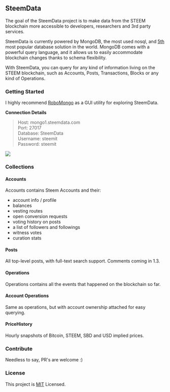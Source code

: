 ## SteemData
The goal of the SteemData project is to make data from the
STEEM blockchain more accessible to developers, researchers and 3rd party services.

SteemData is currently powered by MongoDB, the most used nosql, and [5th](http://db-engines.com/en/ranking) most popular database solution in the world.
MongoDB comes with a powerful query language, and it allows us to easily accommodate blockchain changes thanks to schema flexibility.

With SteemData, you can query for any kind of information living on the STEEM blockchain, such as Accounts, Posts, Transactions, Blocks or any kind of Operations.


### Getting Started
I highly recommend [RoboMongo](https://robomongo.org/) as a GUI utility for exploring SteemData.

**Connection Details**
>Host: mongo1.steemdata.com   
Port: 27017   
Database: SteemData   
Username: steemit   
Password: steemit  

![](https://i.gyazo.com/7717985009640f28083efa5aaca7a72d.png)


### Collections

#### Accounts 
Accounts contains Steem Accounts and their:
- account info / profile
- balances
- vesting routes
- open conversion requests
- voting history on posts
- a list of followers and followings
- witness votes
- curation stats

#### Posts
All top-level posts, with full-text search support. Comments coming in 1.3.

#### Operations
Operations contains all the events that happened on the blockchain so far.

#### Account Operations
Same as operations, but with account ownership attached for easy querying.

#### PriceHistory
Hourly snapshots of Bitcoin, STEEM, SBD and USD implied prices.

### Contribute
Needless to say, PR's are welcome :)

### License
This project is [MIT](https://github.com/SteemData/steemdata-mongo) Licensed.